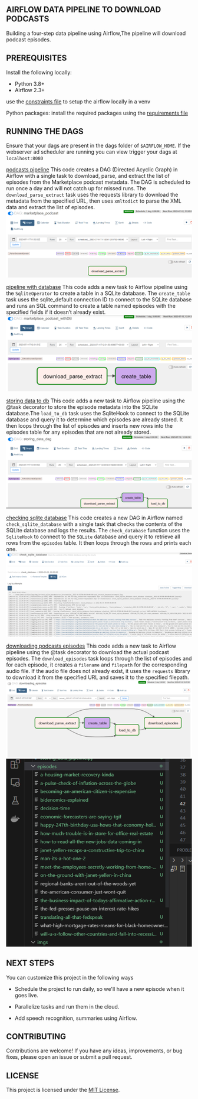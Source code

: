 ## AIRFLOW DATA PIPELINE TO DOWNLOAD PODCASTS
Building a four-step data pipeline using Airflow,The pipeline will download podcast episodes.

## PREREQUISITES
Install the following locally:

- Python 3.8+
- Airflow 2.3+

use the [constraints file](constraints) to setup the airflow locally in a venv

Python packages: install the required packages using the [requirements file](requirements.txt)

## RUNNING THE DAGS

Ensure that your dags are present in the dags folder of `$AIRFLOW_HOME`.
If the webserver ad scheduler are running you can view trigger your dags at `localhost:8080`

[podcasts pipeline](dags/podcasts_pipeline.py)
This code creates a DAG (Directed Acyclic Graph) in Airflow with a single task to download, parse, and extract the list of episodes from the Marketplace podcast metadata. The DAG is scheduled to run once a day and will not catch up for missed runs. The `download_parse_extract` task uses the requests library to download the metadata from the specified URL, then uses `xmltodict` to parse the XML data and extract the list of episodes.
![pipeline output](imgs/pipeline-airflow-output-1.PNG)


[pipeline with database](dags/pipeline_with_database.py)
This code adds a new task to Airflow pipeline using the `SqliteOperator` to create a table in a SQLite database. The `create_table` task uses the sqlite_default connection ID to connect to the SQLite database and runs an SQL command to create a table named episodes with the specified fields if it doesn’t already exist.
![pipeline with db](imgs/pipeline_with_db.PNG)


[storing data to db](dags/storing_data_pipeline.py)
This code adds a new task to Airflow pipeline using the @task decorator to store the episode metadata into the SQLite database.The `load_to_db` task uses the SqliteHook to connect to the SQLite database and query it to determine which episodes are already stored. It then loops through the list of episodes and inserts new rows into the episodes table for any episodes that are not already stored.
![storing data to db](imgs/storing_data_to_db.PNG)

[checking sqlite database](dags/check_database_contents.py)
This code creates a new DAG in Airflow named `check_sqlite_database` with a single task that checks the contents of the SQLite database and logs the results. The `check_database` function uses the `SqliteHook` to connect to the `SQLite` database and query it to retrieve all rows from the `episodes` table. It then loops through the rows and prints each one.
![checking sqlite database](imgs/checking_sqlite_database.PNG)


[downloading podcasts episodes](dags/downloading_podcasts_epidodes.py)
This code adds a new task to Airflow pipeline using the @task decorator to download the actual podcast episodes. The `download_episodes` task loops through the list of episodes and for each episode, it creates a `filename` and `filepath` for the corresponding audio file. If the audio file does not already exist, it uses the `requests` library to download it from the specified URL and saves it to the specified filepath.
![downloading episodes](imgs/downloading-episodes.PNG)
![downloaded episodes](imgs/downloaded-episodes.PNG)

## NEXT STEPS
You can customize this project in the following ways

- Schedule the project to run daily, so we'll have a new episode when it goes live.

- Parallelize tasks and run them in the cloud.

- Add speech recognition, summaries using Airflow.

## CONTRIBUTING

Contributions are welcome! If you have any ideas, improvements, or bug fixes, please open an issue or submit a pull request.

## LICENSE

This project is licensed under the [MIT License](LICENSE).












